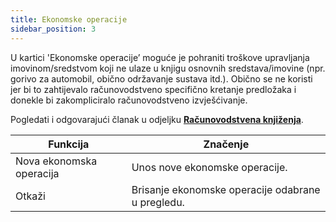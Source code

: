 ```yaml
---
title: Ekonomske operacije
sidebar_position: 3
---
```


U kartici 'Ekonomske operacije’ moguće je pohraniti troškove upravljanja imovinom/sredstvom koji ne ulaze u knjigu osnovnih sredstava/imovine (npr.  gorivo za automobil, obično održavanje sustava itd.). Obično se ne koristi jer bi to zahtijevalo računovodstveno specifično kretanje predložaka i donekle bi zakompliciralo računovodstveno izvješćivanje.

Pogledati i odgovarajući članak u odjeljku  **[Računovodstvena knjiženja](/docs/finance-area/ledger-records/records/ledger-record)**. 





| Funkcija | Značenje |
| --- | --- |
| Nova ekonomska operacija | Unos nove ekonomske operacije. |
| Otkaži | Brisanje ekonomske operacije odabrane u pregledu. |






